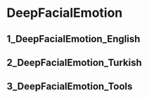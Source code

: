 # DeepFacialEmotion

## 1_DeepFacialEmotion_English

## 2_DeepFacialEmotion_Turkish

## 3_DeepFacialEmotion_Tools
